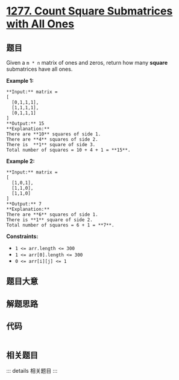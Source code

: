 # [1277. Count Square Submatrices with All Ones](https://leetcode.com/problems/count-square-submatrices-with-all-ones)

## 题目

Given a `m * n` matrix of ones and zeros, return how many **square**
submatrices have all ones.



**Example 1:**

    
    
    **Input:** matrix =
    [
      [0,1,1,1],
      [1,1,1,1],
      [0,1,1,1]
    ]
    **Output:** 15
    **Explanation:** 
    There are **10** squares of side 1.
    There are **4** squares of side 2.
    There is  **1** square of side 3.
    Total number of squares = 10 + 4 + 1 = **15**.
    

**Example 2:**

    
    
    **Input:** matrix = 
    [
      [1,0,1],
      [1,1,0],
      [1,1,0]
    ]
    **Output:** 7
    **Explanation:** 
    There are **6** squares of side 1.  
    There is **1** square of side 2. 
    Total number of squares = 6 + 1 = **7**.
    



**Constraints:**

  * `1 <= arr.length <= 300`
  * `1 <= arr[0].length <= 300`
  * `0 <= arr[i][j] <= 1`


## 题目大意

## 解题思路

## 代码

```javascript

```

## 相关题目

::: details 相关题目
:::
